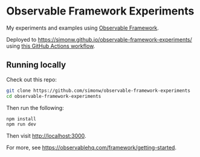 # Observable Framework Experiments

My experiments and examples using [Observable Framework](https://observablehq.com/framework).

Deployed to https://simonw.github.io/observable-framework-experiments/ using [this GitHub Actions workflow](https://github.com/simonw/observable-framework-experiments/blob/main/.github/workflows/deploy.yml).

## Running locally

Check out this repo:
```bash
git clone https://github.com/simonw/observable-framework-experiments
cd observable-framework-experiments
```
Then run the following:
```bash
npm install
npm run dev
```

Then visit <http://localhost:3000>.

For more, see <https://observablehq.com/framework/getting-started>.
